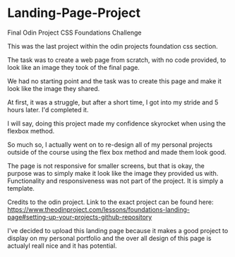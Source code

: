 # Landing-Page-Project
Final Odin Project CSS Foundations Challenge

This was the last project within the odin projects foundation css section.

The task was to create a web page from scratch, with no code provided, to look like an image they took of the final page.

We had no starting point and the task was to create this page and make it look like the image they shared.

At first, it was a struggle, but after a short time, I got into my stride and 5 hours later. I'd completed it.

I will say, doing this project made my confidence skyrocket when using the flexbox method.

So much so, I actually went on to re-design all of my personal projects outside of the course using the flex box method and made them look good.

The page is not responsive for smaller screens, but that is okay, the purpose was to simply make it look like the image they provided us with. Functionality and responsiveness was not part of the project. It is simply a template.

Credits to the odin project. Link to the exact project can be found here: https://www.theodinproject.com/lessons/foundations-landing-page#setting-up-your-projects-github-repository

I've decided to upload this landing page because it makes a good project to display on my personal portfolio and the over all design of this page is actualyl reall nice and it has potential.
